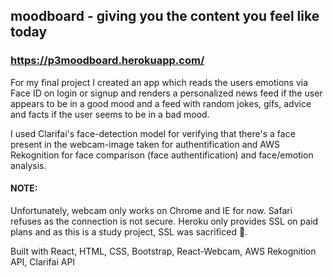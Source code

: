 
## moodboard - giving you the content you feel like today
### https://p3moodboard.herokuapp.com/

For my final project I created an app which reads the users emotions via Face ID on login or signup and renders a personalized news feed if the user appears to be in a good mood and a feed with random jokes, gifs, advice and facts if the user seems to be in a bad mood.

I used Clarifai's face-detection model for verifying that there's a face present in the webcam-image taken for authentification and AWS Rekognition for face comparison (face authentification) and face/emotion analysis.

#### NOTE:
Unfortunately, webcam only works on Chrome and IE for now. Safari refuses as the connection is not secure. Heroku only provides SSL on paid plans and as this is a study project, SSL was sacrificed 🔪.

Built with React, HTML, CSS, Bootstrap, React-Webcam, AWS Rekognition API, Clarifai API
